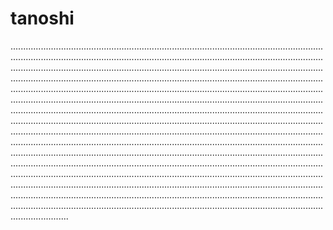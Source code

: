 # tanoshi
.......................................................................................................................................................................................................................................................................................................................................................................................................................................................................................................................................................................................................................................................................................................................................................................................................................................................................................................................................................................................................................................................................................................................................................................................................................................................................................................................................................................................................................................................................................................................................................................................................................................................................................................................................................................................................................................................................................................................................................................................................................................................................................